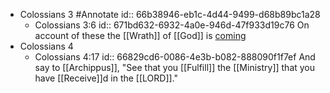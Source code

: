 - Colossians 3 #Annotate
  id:: 66b38946-eb1c-4d44-9499-d68b89bc1a28
	- Colossians 3:6
	  id:: 671bd632-6932-4a0e-946d-47f933d19c76
	  On account of these the [[Wrath]] of [[God]] is [coming]([[Come]])
- Colossians 4
	- Colossians 4:17
	  id:: 66829cd6-0086-4e3b-b082-888090f1f7ef
	  And say to [[Archippus]], "See that you [[Fulfill]] the [[Ministry]] that you have [[Receive]]d in the [[LORD]]."